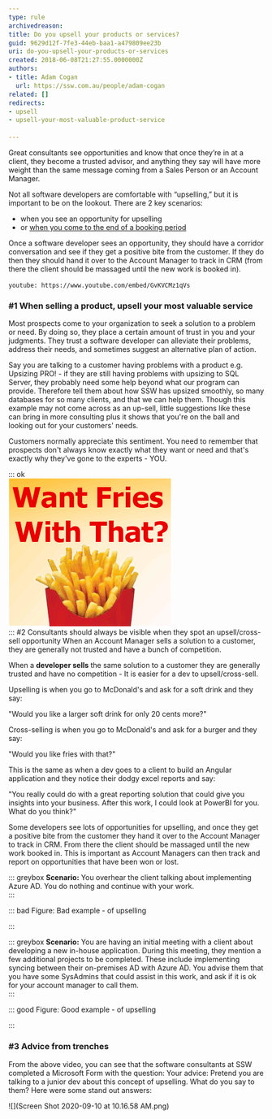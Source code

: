 ```yaml
---
type: rule
archivedreason: 
title: Do you upsell your products or services?
guid: 9629d12f-7fe3-44eb-baa1-a479809ee23b
uri: do-you-upsell-your-products-or-services
created: 2018-06-08T21:27:55.0000000Z
authors:
- title: Adam Cogan
  url: https://ssw.com.au/people/adam-cogan
related: []
redirects:
- upsell
- upsell-your-most-valuable-product-service

---
```


Great consultants see opportunities and know that once they’re in at a client, they become a trusted advisor, and anything they say will have more weight than the same message coming from a Sales Person or an  Account Manager. 

Not all software developers are comfortable with “upselling,” but it is important to be on the lookout.  There are 2 key scenarios:

* when you see an opportunity for upselling
* or [when you come to the end of a booking period](/_layouts/15/FIXUPREDIRECT.ASPX?WebId=3dfc0e07-e23a-4cbb-aac2-e778b71166a2&TermSetId=07da3ddf-0924-4cd2-a6d4-a4809ae20160&TermId=74810d21-dc7a-45fa-aaaf-05af5c4b6483)




Once a software developer sees an opportunity, they should have a corridor conversation and see if they get a positive bite from the customer. If they do then they should hand it over to the Account Manager to track in CRM (from there the client should be massaged until the new work is booked in).


`youtube: https://www.youtube.com/embed/GvKVCMz1qVs`
 



### #1 When selling a product, upsell your most valuable service

Most prospects come to your organization to seek a solution to a problem or need. By doing so, they place a certain amount of trust in you and your judgments. They trust a software developer can alleviate their problems, address their needs, and sometimes suggest an alternative plan of action.

Say you are talking to a customer having problems with a product e.g. Upsizing PRO! - if they are still having problems with upsizing to SQL Server, they probably need some help beyond what our program can provide. Therefore tell them about how SSW has upsized smoothly, so many databases for so many clients, and that we can help them. Though this example may not come across as an up-sell, little suggestions like these can bring in more consulting plus it shows that you're on the ball and looking out for your customers' needs.

Customers normally appreciate this sentiment. You need to remember that prospects don't always know exactly what they want or need and that's exactly why they've gone to the experts - YOU.

<!--endintro-->


::: ok  
![](fries-mcdonalds-whitebg.gif)  
:::
 #2 Consultants should always be visible when they spot an upsell/cross-sell opportunity
When an Account Manager sells a solution to a customer, they are generally not trusted and have a bunch of competition.

When a      **developer sells** the same solution to a customer they are generally trusted and have no competition - It is easier for a dev to upsell/cross-sell.



Upselling is when you go to McDonald's and ask for a soft drink and they say:

"Would you like a larger soft drink for only 20 cents more?"



Cross-selling is when you go to McDonald's and ask for a burger and they say:

"Would you like fries with that?"



This is the same as when a dev goes to a client to build an Angular application and they notice their dodgy excel reports and say:

"You really could do with a great reporting solution that could give you insights into your business. After this work, I could look at PowerBI for you. What do you think?"



Some developers see lots of opportunities for upselling, and once they get a positive bite from the customer they hand it over to the Account Manager to track in CRM. From there the client should be massaged until the new work booked in. This is important as Account Managers can then track and report on opportunities that have been won or lost.


::: greybox
 **Scenario:** You overhear the client talking about implementing Azure AD. You do nothing and continue with your work.  
:::


::: bad
Figure: Bad example - of upselling 


:::


::: greybox
 **Scenario:** You are having an initial meeting with a client about developing a new in-house application. During this meeting, they mention a few additional projects to be completed. These include implementing syncing between their on-premises AD with Azure AD. You advise them that you have some SysAdmins that could assist in this work, and ask if it is ok for your account manager to call them.  
:::


::: good
Figure: Good example - of upselling

:::




### #3 Advice from trenches 

From the above video, you can see that the software consultants at SSW completed a Microsoft Form with the question: Your advice: Pretend you are talking to a junior dev about this concept of upselling. What do you say to them? Here were some stand out answers:

![](Screen Shot 2020-09-10 at 10.16.58 AM.png)

